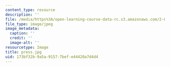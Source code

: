 ```yaml
---
content_type: resource
description: ''
file: /media/https%3A/open-learning-course-data-rc.s3.amazonaws.com/2-00b-toy-product-design-spring-2008/173bf32b9a5a91577befe44420a7d4d4_press.jpg
file_type: image/jpeg
image_metadata:
  caption: ''
  credit: ''
  image-alt: ''
resourcetype: Image
title: press.jpg
uid: 173bf32b-9a5a-9157-7bef-e44420a7d4d4
---
```

